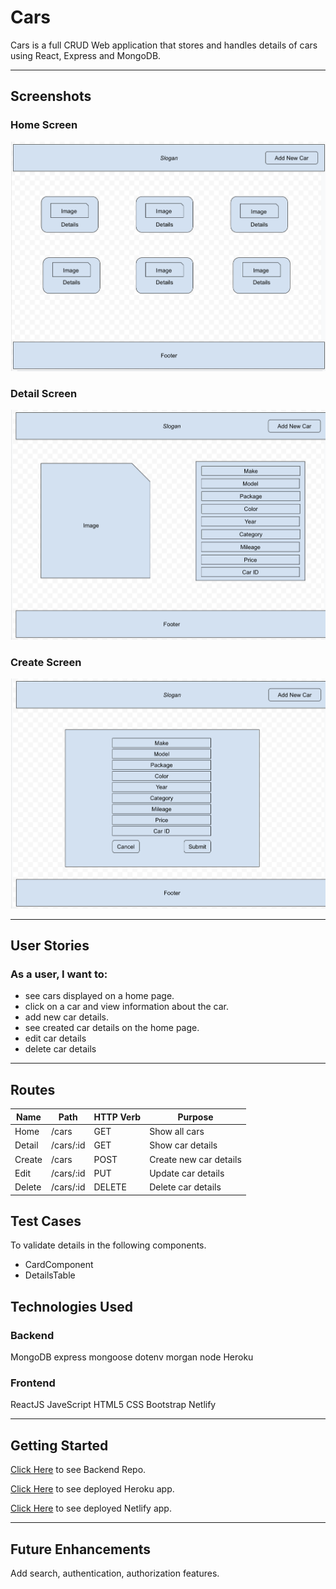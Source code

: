 # Cars

Cars is a full CRUD Web application that stores and handles details of cars using React, Express and MongoDB.

---

## Screenshots

### Home Screen

![Screenshot](home.png)

### Detail Screen

![Screenshot](detail.png)

### Create Screen

![Screenshot](New.png)

---

## User Stories

### As a user, I want to:
* see cars displayed on a home page.
* click on a car and view information about the car.
* add new car details.
* see created car details on the home page.
* edit car details
* delete car details

---

## Routes


| Name | Path | HTTP Verb | Purpose |
|--------|-----|--------|-----|
| Home | /cars | GET | Show all cars
| Detail | /cars/:id | GET | Show car details
| Create | /cars | POST | Create new car details
| Edit | /cars/:id | PUT | Update car details
| Delete | /cars/:id | DELETE | Delete car details


## Test Cases

To validate details in the following components.
* CardComponent
* DetailsTable

## Technologies Used

### Backend

MongoDB
express
mongoose
dotenv
morgan
node
Heroku

### Frontend

ReactJS
JaveScript
HTML5
CSS
Bootstrap
Netlify

---

## Getting Started

[Click Here](https://github.com/madhu-mida/cars-apex) to see Backend Repo.

[Click Here](https://ms-95-cars-backend-apex.herokuapp.com/cars/) to see deployed Heroku app.

[Click Here](https://fancy-sprinkles-f06e0f.netlify.app/) to see deployed Netlify app.

---

## Future Enhancements

Add search, authentication, authorization features.
